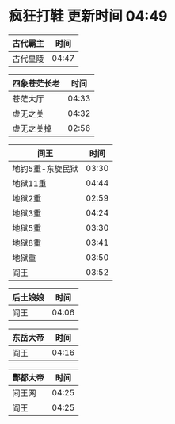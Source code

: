 # 疯狂打鞋 更新时间 04:49

| 古代霸主   | 时间    |
|--------|-------|
| 古代皇陵 | 04:47 |

| 四象苍茫长老   | 时间    |
|--------|-------|
| 苍茫大厅 | 04:33 |
| 虚无之关 | 04:32 |
| 虚无之关掉 | 02:56 |

| 间王   | 时间    |
|--------|-------|
| 地钓5重-东旋民狱 | 03:30 |
| 地狱11重 | 04:44 |
| 地狱2重 | 02:59 |
| 地狱3重 | 04:24 |
| 地狱5重 | 03:30 |
| 地狱8重 | 03:41 |
| 地狱重 | 03:50 |
| 阎王 | 03:52 |

| 后土娘娘   | 时间    |
|--------|-------|
| 阎王 | 04:06 |

| 东岳大帝   | 时间    |
|--------|-------|
| 阎王 | 04:16 |

| 酆都大帝   | 时间    |
|--------|-------|
| 间王网 | 04:25 |
| 阎王 | 04:25 |